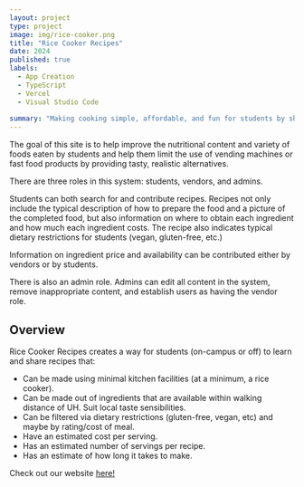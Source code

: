 ```yaml
---
layout: project
type: project
image: img/rice-cooker.png
title: "Rice Cooker Recipes"
date: 2024
published: true
labels:
  - App Creation
  - TypeScript
  - Vercel
  - Visual Studio Code
    
summary: "Making cooking simple, affordable, and fun for students by sharing recipes that can be made with minimal eqipment and easily sourced ingredients."
---
```


The goal of this site is to help improve the nutritional content and variety of foods eaten by students and help them limit the use of vending machines or fast food products by providing tasty, realistic alternatives.

There are three roles in this system: students, vendors, and admins.

Students can both search for and contribute recipes. Recipes not only include the typical description of how to prepare the food and a picture of the completed food, but also information on where to obtain each ingredient and how much each ingredient costs. The recipe also indicates typical dietary restrictions for students (vegan, gluten-free, etc.)

Information on ingredient price and availability can be contributed either by vendors or by students.

There is also an admin role. Admins can edit all content in the system, remove inappropriate content, and establish users as having the vendor role.



## Overview
Rice Cooker Recipes creates a way for students (on-campus or off) to learn and share recipes that:

* Can be made using minimal kitchen facilities (at a minimum, a rice cooker).
* Can be made out of ingredients that are available within walking distance of UH. Suit local taste sensibilities.
* Can be filtered via dietary restrictions (gluten-free, vegan, etc) and maybe by rating/cost of meal.
* Have an estimated cost per serving.
* Has an estimated number of servings per recipe.
* Has an estimate of how long it takes to make.

Check out our website [here!](https://rice-cooker.vercel.app/)   
